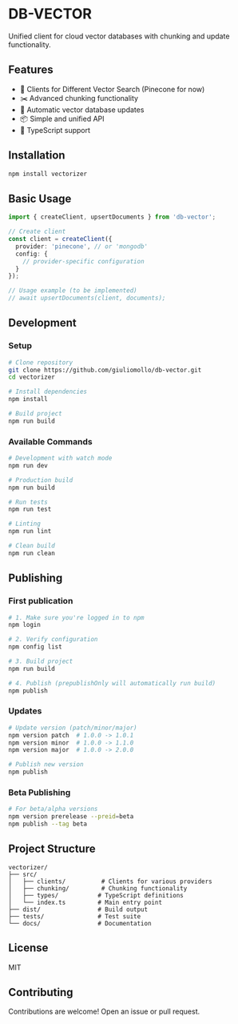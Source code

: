 # DB-VECTOR

Unified client for cloud vector databases with chunking and update functionality.

## Features

- 🔌 Clients for Different Vector Search (Pinecone for now)
- ✂️ Advanced chunking functionality
- 🔄 Automatic vector database updates
- 📦 Simple and unified API
- 🚀 TypeScript support

## Installation

```bash
npm install vectorizer
```

## Basic Usage

```typescript
import { createClient, upsertDocuments } from 'db-vector';

// Create client
const client = createClient({
  provider: 'pinecone', // or 'mongodb'
  config: {
    // provider-specific configuration
  }
});

// Usage example (to be implemented)
// await upsertDocuments(client, documents);
```

## Development

### Setup

```bash
# Clone repository
git clone https://github.com/giuliomollo/db-vector.git
cd vectorizer

# Install dependencies
npm install

# Build project
npm run build
```

### Available Commands

```bash
# Development with watch mode
npm run dev

# Production build
npm run build

# Run tests
npm run test

# Linting
npm run lint

# Clean build
npm run clean
```

## Publishing

### First publication

```bash
# 1. Make sure you're logged in to npm
npm login

# 2. Verify configuration
npm config list

# 3. Build project
npm run build

# 4. Publish (prepublishOnly will automatically run build)
npm publish
```

### Updates

```bash
# Update version (patch/minor/major)
npm version patch  # 1.0.0 -> 1.0.1
npm version minor  # 1.0.0 -> 1.1.0
npm version major  # 1.0.0 -> 2.0.0

# Publish new version
npm publish
```

### Beta Publishing

```bash
# For beta/alpha versions
npm version prerelease --preid=beta
npm publish --tag beta
```

## Project Structure

```
vectorizer/
├── src/
│   ├── clients/          # Clients for various providers
│   ├── chunking/         # Chunking functionality
│   ├── types/           # TypeScript definitions
│   └── index.ts         # Main entry point
├── dist/                # Build output
├── tests/               # Test suite
└── docs/                # Documentation
```

## License

MIT

## Contributing

Contributions are welcome! Open an issue or pull request.